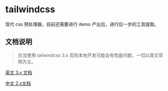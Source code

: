 # tailwindcss

现代 css 预处理器，目前还需要进行 demo 产出后，进行后一步的工具提取。

## 文档说明

> 应当使用 tailwindcss 3.x 否则本地开发可能会有性能问题，一切以英文官网为主。

[英文 3.x 文档](https://tailwindcss.com/docs/installation)

[中文 2.x文档](https://www.tailwindcss.cn/docs)
